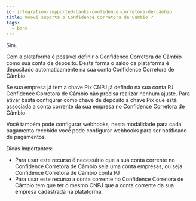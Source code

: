 ```yaml
---
id: integration-supported-banks-confidence-corretora-de-câmbio
title: Woovi suporta o Confidence Corretora de Câmbio ?
tags:
  - bank
---
```


Sim.

Com a plataforma é possível definir o Confidence Corretora de Câmbio como sua conta de depósito. Desta forma o saldo da plataforma é depositado automaticamente na sua conta Confidence Corretora de Câmbio.

Se sua empresa já tem a chave Pix CNPJ já defindo na sua conta PJ Confidence Corretora de Câmbio não precisa realizar nenhum ajuste. Para ativar basta configurar como chave de depósito a chave Pix que está associada a conta corrente da sua empresa no Confidence Corretora de Câmbio.

Você também pode configurar webhooks, nesta modalidade para cada pagamento recebido você pode configurar webhooks para ser notificado de pagamentos.

Dicas Importantes:

- Para usar este recurso é necessário que a sua conta corrente no Confidence Corretora de Câmbio seja uma conta empresas, ou seja Confidence Corretora de Câmbio conta PJ
- Para usar este recurso a conta corrente no Confidence Corretora de Câmbio tem que ter o mesmo CNPJ que a conta corrente da sua empresa cadastrada na plataforma.
